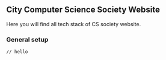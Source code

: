 ## City Computer Science Society Website 
Here you will find all tech stack of CS society website.

### General setup
    // hello

